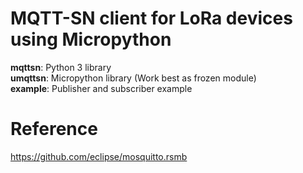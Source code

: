 # MQTT-SN client for LoRa devices using Micropython

**mqttsn**: Python 3 library</br>
**umqttsn**: Micropython library (Work best as frozen module)</br>
**example**: Publisher and subscriber example

# Reference
https://github.com/eclipse/mosquitto.rsmb
